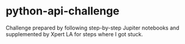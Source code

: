 # python-api-challenge
Challenge prepared by following step-by-step Jupiter notebooks and supplemented by Xpert LA for steps where I got stuck. 